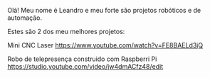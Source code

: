 Olá! Meu nome é Leandro e meu forte são projetos robóticos e de automação.

Estes são 2 dos meu melhores projetos:


Mini CNC Laser
https://www.youtube.com/watch?v=FE8BAELd3jQ


Robo de telepresença construido com Raspberri Pi 
https://studio.youtube.com/video/jw4dmACfz48/edit




